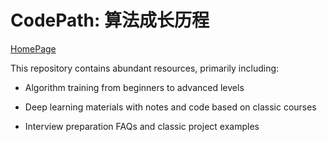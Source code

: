 # CodePath: 算法成长历程 

[HomePage](https://samuelssj123.github.io/#page-top)

This repository contains abundant resources, primarily including:

- Algorithm training from beginners to advanced levels
  
- Deep learning materials with notes and code based on classic courses
  
- Interview preparation FAQs and classic project examples

